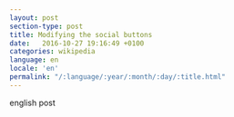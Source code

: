 ```yaml
---
layout: post
section-type: post
title: Modifying the social buttons
date:   2016-10-27 19:16:49 +0100
categories: wikipedia
language: en
locale: 'en'
permalink: "/:language/:year/:month/:day/:title.html"
---
```


english post